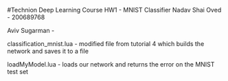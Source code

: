 #Technion Deep Learning Course HW1 - MNIST Classifier
Nadav Shai Oved - 200689768

Aviv Sugarman - 


classification_mnist.lua - modified file from tutorial 4 which builds the network and saves it to a file

loadMyModel.lua - loads our network and returns the error on the MNIST test set
